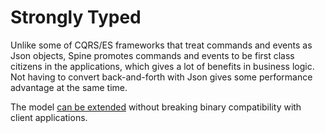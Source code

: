 # Strongly Typed

  Unlike some of  CQRS/ES frameworks that treat commands and events as Json objects, Spine promotes commands and events to be first class citizens in the applications, which gives a lot of benefits in business logic. Not having to convert back-and-forth with Json gives some performance advantage at the same time.

  The model [can be extended](https://developers.google.com/protocol-buffers/docs/proto3#updating) without breaking binary compatibility with client applications.
